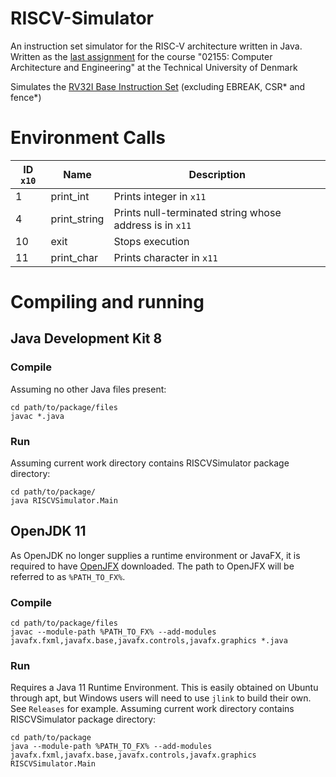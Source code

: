 # RISCV-Simulator
An instruction set simulator for the RISC-V architecture written in Java.
Written as the [last assignment](https://github.com/schoeberl/cae-lab/tree/master/finasgmt) for the course "02155: Computer Architecture and Engineering" at the Technical University of Denmark

Simulates the [RV32I Base Instruction Set](https://content.riscv.org/wp-content/uploads/2017/05/riscv-spec-v2.2.pdf) (excluding EBREAK, CSR* and fence*)

# Environment Calls
| ID `x10`    | Name         | Description                                            |
|-------------|--------------| -------------------------------------------------------|
| 1           | print_int    | Prints integer in `x11`                                |
| 4           | print_string | Prints null-terminated string whose address is in `x11`|
| 10          | exit         | Stops execution                                        |
| 11          | print_char   | Prints character in `x11`                              |

# Compiling and running
## Java Development Kit 8
### Compile
Assuming no other Java files present:
```
cd path/to/package/files
javac *.java
```
### Run
Assuming current work directory contains RISCVSimulator package directory:
```
cd path/to/package/
java RISCVSimulator.Main
```
## OpenJDK 11
As OpenJDK no longer supplies a runtime environment or JavaFX, it is required to have [OpenJFX](https://openjfx.io/) downloaded.
The path to OpenJFX will be referred to as `%PATH_TO_FX%`.
### Compile
```
cd path/to/package/files
javac --module-path %PATH_TO_FX% --add-modules javafx.fxml,javafx.base,javafx.controls,javafx.graphics *.java
```

### Run
Requires a Java 11 Runtime Environment. This is easily obtained on Ubuntu through apt, but Windows users will need to use `jlink` to build their own. See `Releases` for example.
Assuming current work directory contains RISCVSimulator package directory:
```
cd path/to/package
java --module-path %PATH_TO_FX% --add-modules javafx.fxml,javafx.base,javafx.controls,javafx.graphics RISCVSimulator.Main
```

